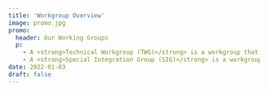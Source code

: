 ```yaml
---
title: 'Workgroup Overview'
image: promo.jpg
promo:
  header: Our Working Groups
  p:
    - A <strong>Technical Workgroup (TWG)</strong> is a workgroup that provides technical specifications and will help define next-generation of the specifications, definitions, and the compliance of these specifications with primary output being specification documents.
    - A <strong>Special Integration Group (SIG)</strong> is a workgroup that provides an implementation of technical specifications with the goal to produce reference designs. A SIG will normally provide a reference design, a finished product, or help maintain project for direct usage.
date: 2022-01-03
draft: false
---
```

